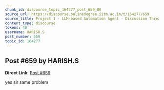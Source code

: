 ```yaml
---
chunk_id: discourse_topic_164277_post_659_00
source_url: https://discourse.onlinedegree.iitm.ac.in/t/164277/659
source_title: Project 1 - LLM-based Automation Agent - Discussion Thread [TDS Jan 2025]
content_type: discourse
tokens: 40
username: HARISH.S
post_number: 659
topic_id: 164277
---
```


## Post #659 by HARISH.S

**Direct Link**: [Post #659](https://discourse.onlinedegree.iitm.ac.in/t/164277/659)

yes sir same problem

